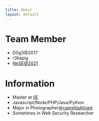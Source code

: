 ```yaml
---
title: About
layout: default
---
```


# Team Member
* D0g3@2017
* r3kapig
* [NeSE@2021](https://nese.team)

# Information
* Master at [IIE](http://www.iie.ac.cn/)
* Javascript/Node/PHP/Java/Python
* Major in Photographer@[camelliaAlived](https://www.instagram.com/camelliaalived/)
* Sometimes in Web Security Researcher
